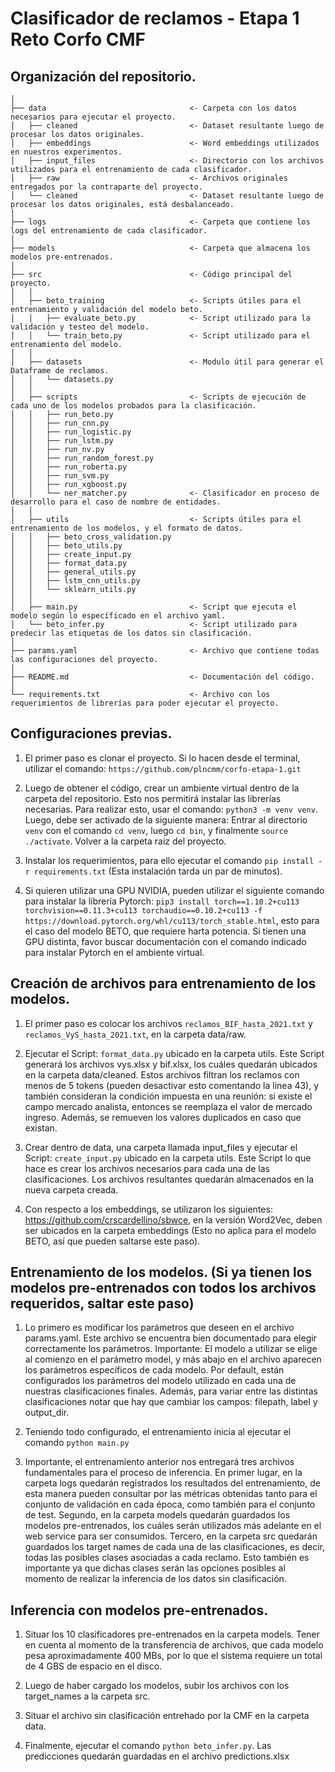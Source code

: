 Clasificador de reclamos - Etapa 1 Reto Corfo CMF
==============================

Organización del repositorio.
------------
    │
    ├── data                                <- Carpeta con los datos necesarios para ejecutar el proyecto.
    │   ├── cleaned                         <- Dataset resultante luego de procesar los datos originales.
    │   ├── embeddings                      <- Word embeddings utilizados en nuestros experimentos.
    │   ├── input_files                     <- Directorio con los archivos utilizados para el entrenamiento de cada clasificador. 
    │   ├── raw                             <- Archivos originales entregados por la contraparte del proyecto.
    │   └── cleaned                         <- Dataset resultante luego de procesar los datos originales, está desbalanceado.
    │
    ├── logs                                <- Carpeta que contiene los logs del entrenamiento de cada clasificador.
    │
    ├── models                              <- Carpeta que almacena los modelos pre-entrenados.
    │
    ├── src                                 <- Código principal del proyecto.
    │   │
    │   ├── beto_training                   <- Scripts útiles para el entrenamiento y validación del modelo beto.
    │   │   ├── evaluate_beto.py            <- Script utilizado para la validación y testeo del modelo.
    │   │   └── train_beto.py               <- Script utilizado para el entrenamiento del modelo.  
    │   │
    │   ├── datasets                        <- Modulo útil para generar el Dataframe de reclamos.
    │   │   └── datasets.py
    │   │
    │   ├── scripts                         <- Scripts de ejecución de cada uno de los modelos probados para la clasificación.
    │   │   ├── run_beto.py
    │   │   ├── run_cnn.py
    │   │   ├── run_logistic.py
    │   │   ├── run_lstm.py
    │   │   ├── run_nv.py
    │   │   ├── run_random_forest.py
    │   │   ├── run_roberta.py
    │   │   ├── run_svm.py
    │   │   ├── run_xgboost.py
    │   │   └── ner_matcher.py              <- Clasificador en proceso de desarrollo para el caso de nombre de entidades.
    │   │
    │   ├── utils                           <- Scripts útiles para el entrenamiento de los modelos, y el formato de datos.
    │   │   ├── beto_cross_validation.py 
    │   │   ├── beto_utils.py 
    │   │   ├── create_input.py 
    │   │   ├── format_data.py
    │   │   ├── general_utils.py
    │   │   ├── lstm_cnn_utils.py
    │   │   └── sklearn_utils.py
    │   │
    │   ├── main.py                         <- Script que ejecuta el modelo según lo específicado en el archivo yaml.
    │   └── beto_infer.py                   <- Script utilizado para predecir las etiquetas de los datos sin clasificación.
    │ 
    ├── params.yaml                         <- Archivo que contiene todas las configuraciones del proyecto.
    │
    ├── README.md                           <- Documentación del código.
    │
    └── requirements.txt                    <- Archivo con los requerimientos de librerías para poder ejecutar el proyecto.

Configuraciones previas.
------------

1. El primer paso es clonar el proyecto. Si lo hacen desde el terminal, utilizar el comando: `https://github.com/plncmm/corfo-etapa-1.git`

2. Luego de obtener el código, crear un ambiente virtual dentro de la carpeta del repositorio. Esto nos permitirá instalar las librerías necesarias. Para realizar esto, usar el comando: `python3 -m venv venv`. Luego, debe ser activado de la siguiente manera: Entrar al directorio `venv` con el comando `cd venv`, luego `cd bin`, y finalmente `source ./activate`. Volver a la carpeta raíz del proyecto.

3. Instalar los requerimientos, para ello ejecutar el comando `pip install -r requirements.txt` (Esta instalación tarda un par de minutos).

4. Si quieren utilizar una GPU   NVIDIA, pueden utilizar el siguiente comando para instalar la librería Pytorch: `pip3 install torch==1.10.2+cu113 torchvision==0.11.3+cu113 torchaudio==0.10.2+cu113 -f https://download.pytorch.org/whl/cu113/torch_stable.html`, esto para el caso del modelo BETO, que requiere harta potencia.
Si tienen una GPU distinta, favor buscar documentación con el comando indicado para instalar Pytorch en el ambiente virtual.

Creación de archivos para entrenamiento de los modelos.
------------

1. El primer paso es colocar los archivos `reclamos_BIF_hasta_2021.txt` y `reclamos_VyS_hasta_2021.txt`, en la carpeta data/raw.

2. Ejecutar el Script: `format_data.py` ubicado en la carpeta utils. Este Script generará los archivos vys.xlsx y bif.xlsx, los cuáles quedarán ubicados en la carpeta data/cleaned. Estos archivos filtran los reclamos con menos de 5 tokens (pueden desactivar esto comentando la linea 43), y también consideran la condición impuesta en una reunión: si existe el campo mercado analista, entonces se reemplaza el valor de mercado ingreso. Además, se remueven los valores duplicados en caso que existan.

3. Crear dentro de data, una carpeta llamada input_files y ejecutar el Script: `create_input.py` ubicado en la carpeta utils. Este Script lo que hace es crear los archivos necesarios para cada una de las clasificaciones. Los archivos resultantes quedarán almacenados en la nueva carpeta creada.

4. Con respecto a los embeddings, se utilizaron los siguientes: https://github.com/crscardellino/sbwce, en la versión Word2Vec, deben ser ubicados en la carpeta embeddings (Esto no aplica para el modelo BETO, así que pueden saltarse este paso).


Entrenamiento de los modelos. (Si ya tienen los modelos pre-entrenados con todos los archivos requeridos, saltar este paso)
------------

1. Lo primero es modificar los parámetros que deseen en el archivo params.yaml. Este archivo se encuentra bien documentado para elegir correctamente los parámetros. Importante: El modelo a utilizar se elige al comienzo en el parámetro model, y más abajo en el archivo aparecen los parámetros específicos de cada modelo. Por default, están configurados los parámetros del modelo utilizado en cada una de nuestras clasificaciones finales. Además, para variar entre las distintas clasificaciones notar que hay que cambiar los campos: filepath, label y output_dir.

2. Teniendo todo configurado, el entrenamiento inicia al ejecutar el comando `python main.py`

3. Importante, el entrenamiento anterior nos entregará tres archivos fundamentales para el proceso de inferencia. En primer lugar, en la carpeta logs quedarán registrados los resultados del entrenamiento, de esta manera pueden consultar por las métricas obtenidas tanto para el conjunto de validación en cada época, como también para el conjunto de test. Segundo, en la carpeta models quedarán guardados los modelos pre-entrenados, los cuáles serán utilizados más adelante en el web service para ser consumidos. Tercero, en la carpeta src quedarán guardados los target names de cada una de las clasificaciones, es decir, todas las posibles clases asociadas a cada reclamo. Esto también es importante ya que dichas clases serán las opciones posibles al momento de realizar la inferencia de los datos sin clasificación.


Inferencia con modelos pre-entrenados.
------------

1. Situar los 10 clasificadores pre-entrenados en la carpeta models. Tener en cuenta al momento de la transferencia de archivos, que cada modelo pesa aproximadamente 400 MBs, por lo que el sistema requiere un total de 4 GBS de espacio en el disco.

2. Luego de haber cargado los modelos, subir los archivos con los target_names a la carpeta src.

3. Situar el archivo sin clasificación entrehado por la CMF en la carpeta data.

4. Finalmente, ejecutar el comando `python beto_infer.py`. Las predicciones quedarán guardadas en el archivo predictions.xlsx
